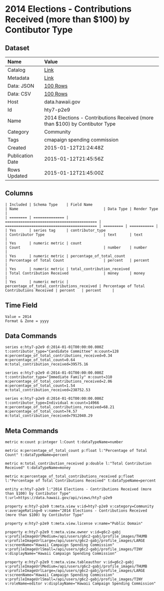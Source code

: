 # 2014 Elections - Contributions Received (more than $100) by Contibutor Type

## Dataset

| Name | Value |
| :--- | :---- |
| Catalog | [Link](https://catalog.data.gov/dataset/2014-elections-contributions-received-more-than-100-by-contibutor-type-99b7e) |
| Metadata | [Link](https://data.hawaii.gov/api/views/hty7-p2e9) |
| Data: JSON | [100 Rows](https://data.hawaii.gov/api/views/hty7-p2e9/rows.json?max_rows=100) |
| Data: CSV | [100 Rows](https://data.hawaii.gov/api/views/hty7-p2e9/rows.csv?max_rows=100) |
| Host | data.hawaii.gov |
| Id | hty7-p2e9 |
| Name | 2014 Elections - Contributions Received (more than $100) by Contibutor Type |
| Category | Community |
| Tags | cmapaign spending commission |
| Created | 2015-01-12T21:24:48Z |
| Publication Date | 2015-01-12T21:45:56Z |
| Rows Updated | 2015-01-12T21:45:00Z |

## Columns

```ls
| Included | Schema Type    | Field Name                                 | Name                                       | Data Type | Render Type |
| ======== | ============== | ========================================== | ========================================== | ========= | =========== |
| Yes      | series tag     | contributor_type                           | Contributor Type                           | text      | text        |
| Yes      | numeric metric | count                                      | Count                                      | number    | number      |
| Yes      | numeric metric | percentage_of_total_count                  | Percentage of Total Count                  | percent   | percent     |
| Yes      | numeric metric | total_contribution_received                | Total Contribution Received                | money     | money       |
| Yes      | numeric metric | percentage_of_total_contributions_received | Percentage of Total Contributions Received | percent   | percent     |
```

## Time Field

```ls
Value = 2014
Format & Zone = yyyy
```

## Data Commands

```ls
series e:hty7-p2e9 d:2014-01-01T00:00:00.000Z t:contributor_type="Candidate Committee" m:count=128 m:percentage_of_total_contributions_received=0.34 m:percentage_of_total_count=0.64 m:total_contribution_received=39575.16

series e:hty7-p2e9 d:2014-01-01T00:00:00.000Z t:contributor_type="Immediate Family" m:count=310 m:percentage_of_total_contributions_received=2.06 m:percentage_of_total_count=1.54 m:total_contribution_received=238752.53

series e:hty7-p2e9 d:2014-01-01T00:00:00.000Z t:contributor_type=Individual m:count=14966 m:percentage_of_total_contributions_received=68.21 m:percentage_of_total_count=74.57 m:total_contribution_received=7912040.29
```

## Meta Commands

```ls
metric m:count p:integer l:Count t:dataTypeName=number

metric m:percentage_of_total_count p:float l:"Percentage of Total Count" t:dataTypeName=percent

metric m:total_contribution_received p:double l:"Total Contribution Received" t:dataTypeName=money

metric m:percentage_of_total_contributions_received p:float l:"Percentage of Total Contributions Received" t:dataTypeName=percent

entity e:hty7-p2e9 l:"2014 Elections - Contributions Received (more than $100) by Contibutor Type" t:url=https://data.hawaii.gov/api/views/hty7-p2e9

property e:hty7-p2e9 t:meta.view v:id=hty7-p2e9 v:category=Community v:averageRating=0 v:name="2014 Elections - Contributions Received (more than $100) by Contibutor Type"

property e:hty7-p2e9 t:meta.view.license v:name="Public Domain"

property e:hty7-p2e9 t:meta.view.owner v:id=g6c2-gabj v:profileImageUrlMedium=/api/users/g6c2-gabj/profile_images/THUMB v:profileImageUrlLarge=/api/users/g6c2-gabj/profile_images/LARGE v:screenName="Hawaii Campaign Spending Commission" v:profileImageUrlSmall=/api/users/g6c2-gabj/profile_images/TINY v:displayName="Hawaii Campaign Spending Commission"

property e:hty7-p2e9 t:meta.view.tableauthor v:id=g6c2-gabj v:profileImageUrlMedium=/api/users/g6c2-gabj/profile_images/THUMB v:profileImageUrlLarge=/api/users/g6c2-gabj/profile_images/LARGE v:screenName="Hawaii Campaign Spending Commission" v:profileImageUrlSmall=/api/users/g6c2-gabj/profile_images/TINY v:roleName=editor v:displayName="Hawaii Campaign Spending Commission"
```